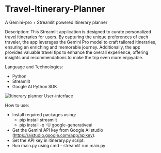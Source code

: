 # Travel-Itinerary-Planner
A Gemini-pro + Streamlit powered itinerary planner

Description:
This Streamlit application is designed to curate personalized travel itineraries for users. By capturing the unique preferences of each traveler, the app leverages the Gemini Pro model to craft tailored itineraries, ensuring an enriching and memorable journey. Additionally, the app provides valuable travel tips to enhance the overall experience, offering insights and recommendations to make the trip even more enjoyable.

Language and Technologies:
- Python
- Streamlit
- Google AI Python SDK

![Itinerary planner User-interface](https://github.com/codeBySejal/Travel-Itinerary-Planner/assets/74698259/e3090591-1a92-4337-badd-a7638680d4f9)

How to use:
- Install required packages using:
  - pip install streamlit
  - pip install -q -U google-generativeai
- Get the Gemini API key from Google AI studio (https://aistudio.google.com/app/apikey).
- Set the API key in itinerary.py script.
- Run main.py using cmd - streamlit run main.py
